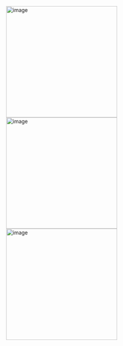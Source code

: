 <img width="300" alt="image" src="https://user-images.githubusercontent.com/34921713/93031753-e28cf200-f5f2-11ea-86a9-5e212f89ebb6.png">
<img width="300" alt="image" src="https://user-images.githubusercontent.com/34921713/93031755-e6b90f80-f5f2-11ea-8c08-e2416f1aca23.png">
<img width="300" alt="image" src="https://user-images.githubusercontent.com/34921713/93031760-ea4c9680-f5f2-11ea-88a2-d4c18f3d5ca4.png">
